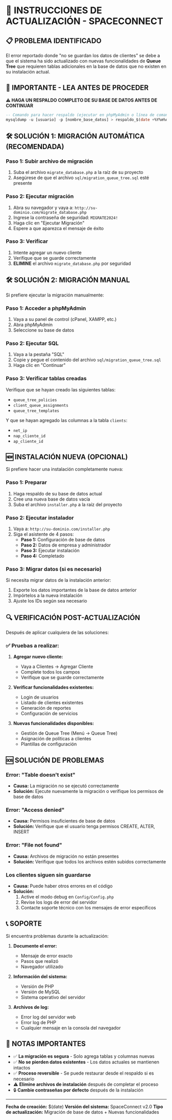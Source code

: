 # 🔧 INSTRUCCIONES DE ACTUALIZACIÓN - SPACECONNECT

## 📋 PROBLEMA IDENTIFICADO

El error reportado donde "no se guardan los datos de clientes" se debe a que el sistema ha sido actualizado con nuevas funcionalidades de **Queue Tree** que requieren tablas adicionales en la base de datos que no existen en su instalación actual.

## 🚨 IMPORTANTE - LEA ANTES DE PROCEDER

**⚠️ HAGA UN RESPALDO COMPLETO DE SU BASE DE DATOS ANTES DE CONTINUAR**

```sql
-- Comando para hacer respaldo (ejecutar en phpMyAdmin o línea de comandos)
mysqldump -u [usuario] -p [nombre_base_datos] > respaldo_$(date +%Y%m%d_%H%M%S).sql
```

## 🛠️ SOLUCIÓN 1: MIGRACIÓN AUTOMÁTICA (RECOMENDADA)

### Paso 1: Subir archivo de migración
1. Suba el archivo `migrate_database.php` a la raíz de su proyecto
2. Asegúrese de que el archivo `sql/migration_queue_tree.sql` esté presente

### Paso 2: Ejecutar migración
1. Abra su navegador y vaya a: `http://su-dominio.com/migrate_database.php`
2. Ingrese la contraseña de seguridad: `MIGRATE2024!`
3. Haga clic en "Ejecutar Migración"
4. Espere a que aparezca el mensaje de éxito

### Paso 3: Verificar
1. Intente agregar un nuevo cliente
2. Verifique que se guarde correctamente
3. **ELIMINE** el archivo `migrate_database.php` por seguridad

## 🛠️ SOLUCIÓN 2: MIGRACIÓN MANUAL

Si prefiere ejecutar la migración manualmente:

### Paso 1: Acceder a phpMyAdmin
1. Vaya a su panel de control (cPanel, XAMPP, etc.)
2. Abra phpMyAdmin
3. Seleccione su base de datos

### Paso 2: Ejecutar SQL
1. Vaya a la pestaña "SQL"
2. Copie y pegue el contenido del archivo `sql/migration_queue_tree.sql`
3. Haga clic en "Continuar"

### Paso 3: Verificar tablas creadas
Verifique que se hayan creado las siguientes tablas:
- `queue_tree_policies`
- `client_queue_assignments` 
- `queue_tree_templates`

Y que se hayan agregado las columnas a la tabla `clients`:
- `net_ip`
- `nap_cliente_id`
- `ap_cliente_id`

## 🆕 INSTALACIÓN NUEVA (OPCIONAL)

Si prefiere hacer una instalación completamente nueva:

### Paso 1: Preparar
1. Haga respaldo de su base de datos actual
2. Cree una nueva base de datos vacía
3. Suba el archivo `installer.php` a la raíz del proyecto

### Paso 2: Ejecutar instalador
1. Vaya a: `http://su-dominio.com/installer.php`
2. Siga el asistente de 4 pasos:
   - **Paso 1:** Configuración de base de datos
   - **Paso 2:** Datos de empresa y administrador
   - **Paso 3:** Ejecutar instalación
   - **Paso 4:** Completado

### Paso 3: Migrar datos (si es necesario)
Si necesita migrar datos de la instalación anterior:
1. Exporte los datos importantes de la base de datos anterior
2. Impórtelos a la nueva instalación
3. Ajuste los IDs según sea necesario

## 🔍 VERIFICACIÓN POST-ACTUALIZACIÓN

Después de aplicar cualquiera de las soluciones:

### ✅ Pruebas a realizar:
1. **Agregar nuevo cliente:**
   - Vaya a Clientes → Agregar Cliente
   - Complete todos los campos
   - Verifique que se guarde correctamente

2. **Verificar funcionalidades existentes:**
   - Login de usuarios
   - Listado de clientes existentes
   - Generación de reportes
   - Configuración de servicios

3. **Nuevas funcionalidades disponibles:**
   - Gestión de Queue Tree (Menú → Queue Tree)
   - Asignación de políticas a clientes
   - Plantillas de configuración

## 🆘 SOLUCIÓN DE PROBLEMAS

### Error: "Table doesn't exist"
- **Causa:** La migración no se ejecutó correctamente
- **Solución:** Ejecute nuevamente la migración o verifique los permisos de base de datos

### Error: "Access denied"
- **Causa:** Permisos insuficientes de base de datos
- **Solución:** Verifique que el usuario tenga permisos CREATE, ALTER, INSERT

### Error: "File not found"
- **Causa:** Archivos de migración no están presentes
- **Solución:** Verifique que todos los archivos estén subidos correctamente

### Los clientes siguen sin guardarse
- **Causa:** Puede haber otros errores en el código
- **Solución:** 
  1. Active el modo debug en `Config/Config.php`
  2. Revise los logs de error del servidor
  3. Contacte soporte técnico con los mensajes de error específicos

## 📞 SOPORTE

Si encuentra problemas durante la actualización:

1. **Documente el error:**
   - Mensaje de error exacto
   - Pasos que realizó
   - Navegador utilizado

2. **Información del sistema:**
   - Versión de PHP
   - Versión de MySQL
   - Sistema operativo del servidor

3. **Archivos de log:**
   - Error log del servidor web
   - Error log de PHP
   - Cualquier mensaje en la consola del navegador

## 📝 NOTAS IMPORTANTES

- ✅ **La migración es segura** - Solo agrega tablas y columnas nuevas
- ✅ **No se pierden datos existentes** - Los datos actuales se mantienen intactos
- ✅ **Proceso reversible** - Se puede restaurar desde el respaldo si es necesario
- ⚠️ **Elimine archivos de instalación** después de completar el proceso
- 🔒 **Cambie contraseñas por defecto** después de la instalación

---

**Fecha de creación:** $(date)
**Versión del sistema:** SpaceConnect v2.0
**Tipo de actualización:** Migración de base de datos + Nuevas funcionalidades